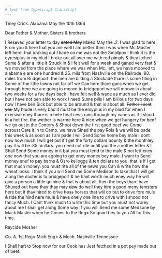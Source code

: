 ```yaml
---
# text from typescript transcript
---
```

Tiney Crick. Alabama  May the 10th 1864

Dear Father & Mother, Sisters & brothers
	
I Reseved your letter to day ~~dated May~~ Maled May the .2. I was glad to here From you & here that you are well  I am better then I was when Mc.Master left here. that braking out I hade on me was not the Smallpox I think it is the eyresiplus in my blud  I broke out all over me with red pimpls & they itched Sume & after a little it Struck in & I felt well for a week and ganed very fast & we moved from the place whare we was when Mc. left, we have mooved to alabama e are one hundred & 25. mils from Nashville on the Railrode. 90. miles from Bridgeport. the men are bilding a Stockade thare is some fiting in Some of the little towns not far off  we Can here thare guns  when we get through here we are going to moove to bridgeport  we will moove in about two weeks  for a fue days back I have felt well & wade as much as I ever did but I have not ben able to work  I need Sume pills I am billious  for two days now I have ben Sick but able to be around & that is about all. ~~Father I sent you~~ My blude is very bad  it must be the ersyplus in my blud for when I exersise eney thare is a ~~hete~~ heat ness runs through my vanes as if I stood in a hot fire. the wether is warme here & nice when we get hungery for beef we go out in the Contery & Shoot down the first good beef we Come acroust  Care it in to Camp. we have Sined the pay Rols & we will be pade this week & as soon as I am pade I will Send Some home bey male  I dont now how much I will get but if I get the forty dollars bounty & the monthley pay it will be .85. dollars. you need not rite untill you the a nother letter & I Shall Send Some money in it but you must tend to the male & not lett eney one now that you are agoing to get eney money bey male. I want to Send money enuf to pay barns & Osro kellogge & ten dollars to you. that is if I get that much money. you must rite all of the news you Can & write how the wheat looks. I think if you will Send me Some Medison to take that I will get along  the docter is to bridgeport & he hant worth much eney way  he will give a person a little quinine & that is about all. then the boys thare have Shuved out have they thay may ~~dew~~ do well they hire a good meny temsters here but if thay hired to drive ~~hoss~~ horses that will do but to drive fore muls & ride the hind nere mule & have onely one line to drive with I shood not fancy Much. I Cant think much to write this time but you must not worey about me  I shall get along Some way if you will Send me some Medsone by Mack Master when he Comes to the Reg=  So good bey to you All for this time.  

Raycide Mosher  

Co. A.  1st Reg=  Mich Eng=  & Mech.  Nashville Tennessee

I Shall haft to Stop now for our Cook has Jest fetched in a pot pey made out of beef.